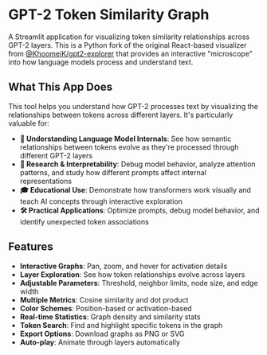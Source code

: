 # GPT-2 Token Similarity Graph

A Streamlit application for visualizing token similarity relationships across GPT-2 layers. This is a Python fork of the original React-based visualizer from [@KhoomeiK/gpt2-explorer](https://github.com/KhoomeiK/gpt2-explorer/tree/main/visualizer) that provides an interactive "microscope" into how language models process and understand text.

## What This App Does

This tool helps you understand how GPT-2 processes text by visualizing the relationships between tokens across different layers. It's particularly valuable for:

- **🧠 Understanding Language Model Internals**: See how semantic relationships between tokens evolve as they're processed through different GPT-2 layers
- **🔬 Research & Interpretability**: Debug model behavior, analyze attention patterns, and study how different prompts affect internal representations
- **🎓 Educational Use**: Demonstrate how transformers work visually and teach AI concepts through interactive exploration
- **🛠 Practical Applications**: Optimize prompts, debug model behavior, and identify unexpected token associations

## Features

- **Interactive Graphs**: Pan, zoom, and hover for activation details
- **Layer Exploration**: See how token relationships evolve across layers
- **Adjustable Parameters**: Threshold, neighbor limits, node size, and edge width
- **Multiple Metrics**: Cosine similarity and dot product
- **Color Schemes**: Position-based or activation-based
- **Real-time Statistics**: Graph density and similarity stats
- **Token Search**: Find and highlight specific tokens in the graph
- **Export Options**: Download graphs as PNG or SVG
- **Auto-play**: Animate through layers automatically
